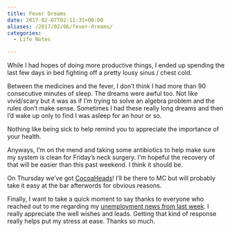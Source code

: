 ```yaml
---
title: Fever Dreams
date: 2017-02-07T02:11:31+00:00
aliases: /2017/02/06/fever-dreams/
categories:
  - Life Notes

---
```

While I had hopes of doing more productive things, I ended up spending the last few days in bed fighting off a pretty lousy sinus / chest cold.

Between the medicines and the fever, I don&#8217;t think I had more than 90 consecutive minutes of sleep. The dreams were awful too. Not like vivid/scary but it was as if I&#8217;m trying to solve an algebra problem and the rules don&#8217;t make sense. Sometimes I had these really long dreams and then I&#8217;d wake up only to find I was asleep for an hour or so.

Nothing like being sick to help remind you to appreciate the importance of your health.

Anyways, I&#8217;m on the mend and taking some antibiotics to help make sure my system is clean for Friday&#8217;s neck surgery. I&#8217;m hopeful the recovery of that will be easier than this past weekend. I think it should be.

On Thursday we&#8217;ve got [CocoaHeads][1]! I&#8217;ll be there to MC but will probably take it easy at the bar afterwords for obvious reasons.

Finally, I want to take a quick moment to say thanks to everyone who reached out to me regarding my [unemployment news from last week][2]. I really appreciate the well wishes and leads. Getting that kind of response really helps put my stress at ease. Thanks so much.

 [1]: https://www.meetup.com/PhillyCocoaHeads/events/236521802/
 [2]: http://mikezornek.com/2017/02/01/for-the-times-they-are-a-changing/